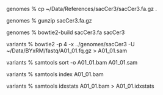  
genomes % cp ~/Data/References/sacCer3/sacCer3.fa.gz .

genomes % gunzip sacCer3.fa.gz  

genomes % bowtie2-build sacCer3.fa sacCer3  

variants % bowtie2 -p 4 -x ../genomes/sacCer3 -U ~/Data/BYxRM/fastq/A01_01.fq.gz > A01_01.sam

variants % samtools sort -o A01_01.bam A01_01.sam

variants % samtools index A01_01.bam 

variants % samtools idxstats A01_01.bam > A01_01.idxstats